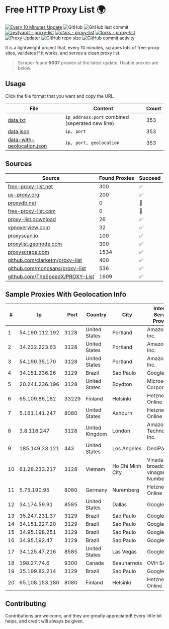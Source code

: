 
# Free HTTP Proxy List 🌍

[![Every 10 Minutes Update](https://github.com/mertguvencli/http-proxy-list/actions/workflows/main.yml/badge.svg?branch=main)](https://github.com/mertguvencli/http-proxy-list/actions/workflows/main.yml)
![GitHub](https://img.shields.io/github/license/mertguvencli/http-proxy-list)
![GitHub last commit](https://img.shields.io/github/last-commit/mertguvencli/http-proxy-list)
[![zevtyardt - proxy-list](https://img.shields.io/static/v1?label=zevtyardt&message=proxy-list&color=blue&logo=github)](https://github.com/zevtyardt/proxy-list "Go to GitHub repo")
[![stars - proxy-list](https://img.shields.io/github/stars/zevtyardt/proxy-list?style=social)](https://github.com/zevtyardt/proxy-list)
[![forks - proxy-list](https://img.shields.io/github/forks/zevtyardt/proxy-list?style=social)](https://github.com/zevtyardt/proxy-list)
[![Proxy Updater](https://github.com/zevtyardt/proxy-list/workflows/Proxy%20Updater/badge.svg)](https://github.com/zevtyardt/proxy-list/actions?query=workflow:"Proxy+Updater")
![GitHub repo size](https://img.shields.io/github/repo-size/zevtyardt/proxy-list)
[![GitHub commit activity](https://img.shields.io/github/commit-activity/m/zevtyardt/proxy-list?logo=commits)](https://github.com/zevtyardt/proxy-list/commits/main)

It is a lightweight project that, every 10 minutes, scrapes lots of free-proxy sites, validates if it works, and serves a clean proxy list.

> Scraper found **5037** proxies at the latest update. Usable proxies are below.

## Usage

Click the file format that you want and copy the URL.

|File|Content|Count|
|----|-------|-----|
|[data.txt](https://raw.githubusercontent.com/mertguvencli/http-proxy-list/main/proxy-list/data.txt)|`ip_address:port` combined (seperated new line)|353|
|[data.json](https://raw.githubusercontent.com/mertguvencli/http-proxy-list/main/proxy-list/data.json)|`ip, port`|353|
|[data-with-geolocation.json](https://raw.githubusercontent.com/mertguvencli/http-proxy-list/main/proxy-list/data-with-geolocation.json)|`ip, port, geolocation`|353|

## Sources

|Source|Found Proxies|Succeed|
|------|-------------|-------|
|[free-proxy-list.net](https://free-proxy-list.net)|300|✅|
|[us-proxy.org](https://www.us-proxy.org)|200|✅|
|[proxydb.net](http://proxydb.net)|0|🚫|
|[free-proxy-list.com](https://free-proxy-list.com/?page=&port=&type%5B%5D=http&type%5B%5D=https&up_time=0&search=Search)|0|🚫|
|[proxy-list.download](https://www.proxy-list.download/HTTP)|26|✅|
|[vpnoverview.com](https://vpnoverview.com/privacy/anonymous-browsing/free-proxy-servers)|32|✅|
|[proxyscan.io](https://www.proxyscan.io)|100|✅|
|[proxylist.geonode.com](https://proxylist.geonode.com/api/proxy-list?limit=300&page=1&sort_by=lastChecked&sort_type=desc&protocols=http,https)|300|✅|
|[proxyscrape.com](https://api.proxyscrape.com/v2/?request=displayproxies&protocol=http&timeout=10000&country=all&ssl=all&anonymity=all)|1534|✅|
|[github.com/clarketm/proxy-list](https://raw.githubusercontent.com/clarketm/proxy-list/master/proxy-list-raw.txt)|400|✅|
|[github.com/monosans/proxy-list](https://raw.githubusercontent.com/monosans/proxy-list/main/proxies/http.txt)|536|✅|
|[github.com/TheSpeedX/PROXY-List](https://raw.githubusercontent.com/TheSpeedX/PROXY-List/master/http.txt)|1609|✅|


## Sample Proxies With Geolocation Info

|#|Ip|Port|Country|City|Internet Service Provider|
|-|--|----|-------|----|-------------------------|
|1|54.190.112.192|3128|United States|Portland|Amazon.com, Inc.|
|2|34.222.223.63|3128|United States|Portland|Amazon.com, Inc.|
|3|54.190.35.170|3128|United States|Portland|Amazon.com, Inc.|
|4|34.151.236.26|3129|Brazil|Sao Paulo|Google LLC|
|5|20.241.236.196|3128|United States|Boydton|Microsoft Corporation|
|6|65.109.86.182|33229|Finland|Helsinki|Hetzner Online GmbH|
|7|5.161.141.247|8080|United States|Ashburn|Hetzner Online GmbH|
|8|3.8.116.247|3128|United Kingdom|London|Amazon Technologies Inc.|
|9|185.149.23.121|443|United States|Los Angeles|DediPath|
|10|61.28.233.217|3128|Vietnam|Ho Chi Minh City|Vinadata broadcast via vinagame AS Number|
|11|5.75.190.95|8080|Germany|Nuremberg|Hetzner Online GmbH|
|12|34.174.59.91|8585|United States|Dallas|Google LLC|
|13|35.247.231.37|3129|Brazil|Sao Paulo|Google LLC|
|14|34.151.227.20|3129|Brazil|Sao Paulo|Google LLC|
|15|34.95.198.251|3129|Brazil|Sao Paulo|Google LLC|
|16|34.95.192.47|3129|Brazil|Sao Paulo|Google LLC|
|17|34.125.47.216|8585|United States|Las Vegas|Google LLC|
|18|198.27.74.6|9300|Canada|Beauharnois|OVH SAS|
|19|35.199.82.214|3129|Brazil|Sao Paulo|Google LLC|
|20|65.108.153.180|8080|Finland|Helsinki|Hetzner Online GmbH|



## Contributing

Contributions are welcome, and they are greatly appreciated! Every
little bit helps, and credit will always be given.

